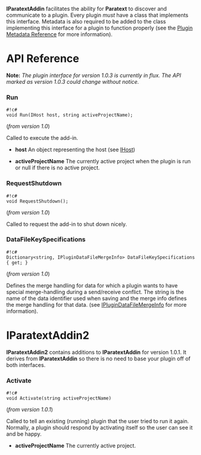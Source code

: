 **IParatextAddin** facilitates the ability for **Paratext** to discover and communicate to a plugin. Every plugin *must* have a class that implements this interface. Metadata is also required to be added to the class implementing this interface for a plugin to function properly (see the [Plugin Metadata Reference](/paratext/paratext-demo-plugins/wiki/Plugin%20Metadata%20Reference) for more information).

# API Reference #

**Note:** *The plugin interface for version 1.0.3 is currently in flux. The API marked as version 1.0.3 could change without notice.*

### Run

```
#!c#
void Run(IHost host, string activeProjectName);
```
(*from version 1.0*)

Called to execute the add-in.

* **host** An object representing the host (see [IHost](/paratext/paratext-demo-plugins/wiki/IHost))

* **activeProjectName** The currently active project when the plugin is run or null if there is no active project.

### RequestShutdown
        
```
#!c#
void RequestShutdown();
```
(*from version 1.0*)

Called to request the add-in to shut down nicely.

### DataFileKeySpecifications

```
#!c#
Dictionary<string, IPluginDataFileMergeInfo> DataFileKeySpecifications { get; }
```
(*from version 1.0*)

Defines the merge handling for data for which a plugin wants to have special merge-handling during a send/receive conflict. The string is the name of the data identifier used when saving and the merge info defines the  merge handling for that data. (see [IPluginDataFileMergeInfo](/paratext/paratext-demo-plugins/wiki/IPluginDataFileMergeInfo) for more information).

# IParatextAddin2

**IParatextAddin2** contains additions to **IParatextAddin** for version 1.0.1. It derives from **IParatextAddin** so there is no need to base your plugin off of both interfaces.

### Activate

```
#!c#
void Activate(string activeProjectName)
```
(*from version 1.0.1*)

Called to tell an existing (running) plugin that the user tried to run it again. Normally, a plugin should respond by activating itself so the user can see it and be happy.

* **activeProjectName** The currently active project.